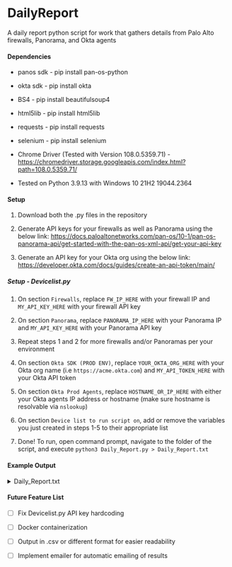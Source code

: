 # DailyReport
A daily report python script for work that gathers details from Palo Alto firewalls, Panorama, and Okta agents

#### Dependencies
+ panos sdk - pip install pan-os-python

+ okta sdk - pip install okta

+ BS4 - pip install beautifulsoup4

+ html5lib - pip install html5lib

+ requests - pip install requests

+ selenium - pip install selenium

+ Chrome Driver (Tested with Version 108.0.5359.71) - https://chromedriver.storage.googleapis.com/index.html?path=108.0.5359.71/

+ Tested on Python 3.9.13 with Windows 10 21H2 19044.2364

#### Setup
1. Download both the .py files in the repository

2. Generate API keys for your firewalls as well as Panorama using the below link:
https://docs.paloaltonetworks.com/pan-os/10-1/pan-os-panorama-api/get-started-with-the-pan-os-xml-api/get-your-api-key

3. Generate an API key for your Okta org using the below link:
https://developer.okta.com/docs/guides/create-an-api-token/main/

##### Setup - Devicelist.py
1. On section `Firewalls`, replace `FW_IP_HERE` with your firewall IP and `MY_API_KEY_HERE` with your firewall API key

2. On section `Panorama`, replace `PANORAMA_IP_HERE` with your Panorama IP and `MY_API_KEY_HERE` with your Panorama API key

3. Repeat steps 1 and 2 for more firewalls and/or Panoramas per your environment

4. On section `Okta SDK (PROD ENV)`, replace `YOUR_OKTA_ORG_HERE` with your Okta org name (i.e `https://acme.okta.com`) and `MY_API_TOKEN_HERE` with your Okta API token

5. On section `Okta Prod Agents`, replace `HOSTNAME_OR_IP_HERE` with either your Okta agents IP address or hostname (make sure hostname is resolvable via `nslookup`)

6. On section `Device list to run script on`, add or remove the variables you just created in steps 1-5 to their appropriate list

7. Done! To run, open command prompt, navigate to the folder of the script, and execute `python3 Daily_Report.py > Daily_Report.txt`

#### Example Output

<details><summary>Daily_Report.txt</summary>
<p>

```
Starting Now:  11:54:23

============FIREWALL_SECTION_START==============

Hostname: PA-FW01
Current Time: Fri Dec 30 12:54:26 EST 2022
Uptime: 240 days, 15:28:03
HA State: Active for 240 days, 15:18:00
PANOS Version: 10.1.5-h1
IP Address: 10.10.10.1
CPU Utilization:  
 MP:  3%
 DP:  0%
GP:  
 Portal Name: gp.acme.com
 Current Users: 23
Dynamic Updates:  
 App Version: 8659-7774 / 2022/12/28 20:24:22 EST
 Threat Version: 8659-7774 / 2022/12/28 20:24:22 EST
 Antivirus: 4313-4826 / 2022/12/30 07:57:35 EST
 Device Dictionary: 64-365 / 2022/12/15 23:59:07 EST
 Wildfire: 729546-732919 / 2022/12/30 12:12:11 EST
Active Tunnels: 
 aws_s2s_vpn_tun, gcp_s2s_vpn_tun
Inactive Tunnels: 
 azure_s2s_vpn_tun, dc02_s2s_vpn_tun

=======NEXT_FIREWALL======

Hostname: PA-FW02
Current Time: Fri Dec 30 12:54:32 EST 2022
Uptime: 226 days, 12:48:57
HA State: Active for 226 days, 12:37:24
PANOS Version: 10.1.5-h1
IP Address: 10.10.10.2
CPU Utilization:  
 MP:  6%
 DP:  6%
GP:  
 Portal Name: gp.acme2.com
 Current Users: 32
Dynamic Updates:  
 App Version: 8659-7774 / 2022/12/28 20:24:22 EST
 Threat Version: 8659-7774 / 2022/12/28 20:24:22 EST
 Antivirus: 4313-4826 / 2022/12/30 07:57:35 EST
 Device Dictionary: 64-365 / 2022/12/15 23:59:07 EST
 Wildfire: 729546-732919 / 2022/12/30 12:12:11 EST
Active Tunnels: 
 azure_s2s_vpn_tun, dc02_s2s_vpn_tun
Inactive Tunnels: 
 aws_s2s_vpn_tun, gcp_s2s_vpn_tun

=============FIREWALL_SECTION_DONE==============


============PANORAMA_SECTION_START==============

Hostname: Panorama
Current Time: Fri Dec 30 12:54:41 EST 2022
Connected Devices: 2
Disconnected Devices: 0
Device Groups In-Sync: 2
Templates In-Sync: 2
CPU Utilization:  
 MP:  2%
Dynamic Updates:  
 App Version: 8659-7774 / 2022/12/28 20:23:58 EST
 Antivirus: 4313-4826 / 2022/12/30 07:57:35 EST
 Device Dictionary: 64-365 / 2022/12/15 23:59:07 EST
 Wildfire: 729546-732919 / 2022/12/30 12:12:11 EST

=============PANORAMA_SECTION_DONE==============


===============OKTA_SECTION_START===============

====Okta_Health_Check=====

System Operational : Last updated 9:54am PST
Okta Services : Operational
Core Platform : Operational
Access Gateway : Operational
Advanced Server Access : Operational
API Services : Operational
MFA : Operational
Single Sign-On : Operational
Workflows : Operational
OIG Access Certifications : Operational
OIG Access Requests : Operational
OIG Reporting : Operational
Third Party : Operational

====Agent_Health_Check====

OKTAAGENT01 is OK!
OKTAAGENT02 is OK!

====App_Auth_Protocols====

SWA:  2
SAML:  20
ODIC:  4
Others:  1

===============OKTA_SECTION_DONE================

Execution Time:  29 seconds

```

</p>
</details>

#### Future Feature List

- [ ] Fix Devicelist.py API key hardcoding

- [ ] Docker containerization

- [ ] Output in .csv or different format for easier readability

- [ ] Implement emailer for automatic emailing of results
